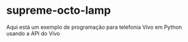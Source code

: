# supreme-octo-lamp
Aqui está um exemplo de programação para telefonia Vivo em Python usando a API do Vivo
